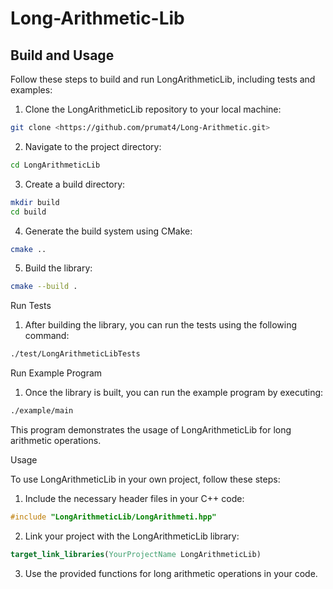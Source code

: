 # Long-Arithmetic-Lib

## Build and Usage

Follow these steps to build and run LongArithmeticLib, including tests and examples:

1. Clone the LongArithmeticLib repository to your local machine:
```bash
git clone <https://github.com/prumat4/Long-Arithmetic.git>
```

2. Navigate to the project directory:
```bash 
cd LongArithmeticLib
```

3. Create a build directory:
```bash
mkdir build
cd build
```
   
4. Generate the build system using CMake:
```bash
cmake ..
```

5. Build the library:
```bash
cmake --build .
```
   
Run Tests

1. After building the library, you can run the tests using the following command:
```bash
./test/LongArithmeticLibTests
```
   
Run Example Program

1. Once the library is built, you can run the example program by executing:
```bash
./example/main
```
   This program demonstrates the usage of LongArithmeticLib for long arithmetic operations.

Usage

To use LongArithmeticLib in your own project, follow these steps:

1. Include the necessary header files in your C++ code:
```c++
#include "LongArithmeticLib/LongArithmeti.hpp"
```

2. Link your project with the LongArithmeticLib library:
```cmake
target_link_libraries(YourProjectName LongArithmeticLib)
```

3. Use the provided functions for long arithmetic operations in your code.
